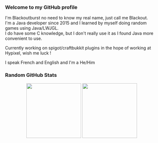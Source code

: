 ### Welcome to my GitHub profile

I'm Blackoutburst no need to know my real name, just call me Blackout.\
I'm a Java developer since 2015 and I learned by myself doing random games using Java/LWJGL.\
I do have some C knowledge, but I don't really use it as I found Java more convenient to use.

Currently working on spigot/craftbukkit plugins in the hope of working at Hypixel, wish me luck !

I speak French and English and I'm a He/Him

### Random GitHub Stats

<div align="center">
  <img height="180em" src="https://github-readme-stats.vercel.app/api?username=Blackoutburst&count_private=true&show_icons=true&theme=radical&include_all_commits=true" />
  <img height="180em" src="https://github-readme-stats.vercel.app/api/top-langs/?username=Blackoutburst&layout=compact&theme=radical" />
</div>
